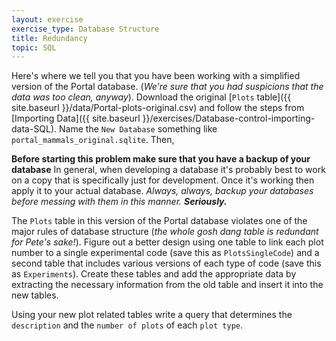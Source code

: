 ```yaml
---
layout: exercise
exercise_type: Database Structure
title: Redundancy
topic: SQL
---
```


Here's where we tell you that you have been working with a simplified version of the Portal database. (*We're sure that you had suspicions that the data was too clean, anyway*). Download the original [`Plots` table]({{ site.baseurl }}/data/Portal-plots-original.csv) and follow the steps from [Importing Data]({{ site.baseurl }}/exercises/Database-control-importing-data-SQL). Name the `New Database` something like `portal_mammals_original.sqlite`. Then,

**Before starting this problem make sure that you have a backup of your database** In general, when developing a database it's probably 
best to work on a copy that is specifically just for development. Once it's working then apply it to your actual database. *Always, always, backup your databases before messing with them in this manner. 
**Seriously.***

The `Plots` table in this version of the Portal database violates one of the 
major rules of database structure (*the whole gosh dang table is redundant for 
Pete's sake!*). Figure out a better design using one table to link each plot 
number to a single experimental code (save this as `PlotsSingleCode`) and a 
second table that includes various versions of each type of code (save this as 
`Experiments`). Create these tables and add the appropriate data by extracting 
the necessary information from the old table and insert it into the new tables.

Using your new plot related tables write a query that determines the `description` and the `number of plots` of each `plot type`.

